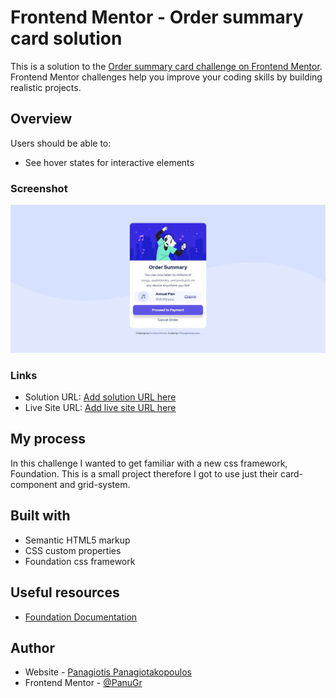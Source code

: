 # Frontend Mentor - Order summary card solution

This is a solution to the [Order summary card challenge on Frontend Mentor](https://www.frontendmentor.io/challenges/order-summary-component-QlPmajDUj). Frontend Mentor challenges help you improve your coding skills by building realistic projects. 


## Overview

Users should be able to:

- See hover states for interactive elements

### Screenshot

![](./screenshot.jpg)

### Links

- Solution URL: [Add solution URL here](https://github.com/PanuGr/order-summary-component)
- Live Site URL: [Add live site URL here](https://panugr.github.io/order-summary-component)

## My process
In this challenge I wanted to get familiar with a new css framework, Foundation. This is a small project therefore I got to use just their card-component and grid-system.

## Built with

- Semantic HTML5 markup
- CSS custom properties
- Foundation css framework

## Useful resources

- [Foundation Documentation](https://get.foundation/sites/docs/)

## Author

- Website - [Panagiotis Panagiotakopoulos](https://panagiotis.netlify.app)
- Frontend Mentor - [@PanuGr](https://www.frontendmentor.io/profile/PanuGr)
